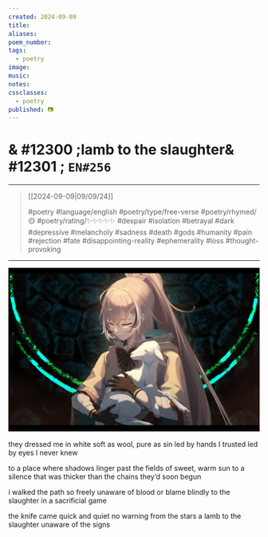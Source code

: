 ```yaml
---
created: 2024-09-09
title:
aliases:
poem_number:
tags:
  - poetry
image:
music:
notes:
cssclasses:
  - poetry
published: 📷
---
```

# & #12300 ;lamb to the slaughter& #12301 ; `EN#256`

---

> [[2024-09-09|09/09/24]]
> 
> #poetry 
> #language/english 
> #poetry/type/free-verse 
> #poetry/rhymed/🟡 
> #poetry/rating/✨✨✨✨✨ 
> #despair #isolation #betrayal #dark #depressive #melancholy #sadness #death #gods #humanity #pain #rejection #fate #disappointing-reality #ephemerality #loss #thought-provoking 

---

![poem-lamb_to_the_slaughter](../!art/poem-lamb_to_the_slaughter.jpg)


they dressed me in white
soft as wool, pure as sin
led by hands I trusted
led by eyes I never knew

to a place where shadows linger
past the fields of sweet, warm sun
to a silence that was thicker
than the chains they’d soon begun

i walked the path so freely
unaware of blood or blame
blindly to the slaughter
in a sacrificial game

the knife came quick and quiet
no warning from the stars
a lamb to the slaughter
unaware of the signs